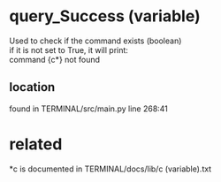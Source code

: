# query_Success (variable)

Used to check if the command exists (boolean) <br>
if it is not set to True, it will print:  <br>
command {c*} not found <br>

## location
found in TERMINAL/src/main.py line 268:41 <br>

# related
*c is documented in TERMINAL/docs/lib/c (variable).txt <br>